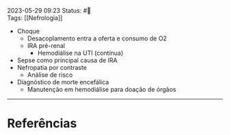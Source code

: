 2023-05-29 09:23
Status: #🌱  
Tags: [[Nefrologia]]
<br/>
- Choque
	- Desacoplamento entra a oferta e consumo de O2
	- IRA pré-renal
		- Hemodiálise na UTI (contínua)
- Sepse como principal causa de IRA
- Nefropatia por contraste 
	- Análise de risco
- Diagnóstico de morte encefálica
	- Manutenção em hemodiálise para doação de órgãos
____
# Referências

